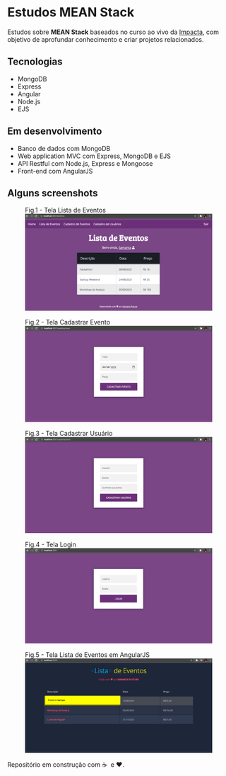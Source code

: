 # Estudos MEAN Stack

Estudos sobre **MEAN Stack** baseados no curso ao vivo da [Impacta](https://impacta.com.br), com objetivo de aprofundar conhecimento e criar projetos relacionados.

## Tecnologias

- MongoDB
- Express
- Angular
- Node.js
- EJS

## Em desenvolvimento

- Banco de dados com MongoDB
- Web application MVC com Express, MongoDB e EJS
- API Restful com Node.js, Express e Mongoose
- Front-end com AngularJS

## Alguns screenshots

<figure>
<figcaption>Fig.1 - Tela Lista de Eventos</figcaption>
    <img src="https://github.com/samantafluture/mean-stack-studies/blob/main/05-mongodb/nodeEventos/public/images/tela-eventos-atual.png?raw=true">
</figure>

<figure>
    <figcaption>Fig.2 - Tela Cadastrar Evento</figcaption>
    <img src="https://github.com/samantafluture/mean-stack-studies/blob/main/05-mongodb/nodeEventos/public/images/tela-cadastra-evento.png?raw=true">
</figure>

<figure>
    <figcaption>Fig.3 - Tela Cadastrar Usuário</figcaption>
    <img src="https://github.com/samantafluture/mean-stack-studies/blob/main/05-mongodb/nodeEventos/public/images/tela-cadastra-usuario.png?raw=true">
</figure>

<figure>
    <figcaption>Fig.4 - Tela Login</figcaption>
    <img src="https://github.com/samantafluture/mean-stack-studies/blob/main/05-mongodb/nodeEventos/public/images/tela-login.png?raw=true">
</figure>

<figure>
    <figcaption>Fig.5 - Tela Lista de Eventos em AngularJS</figcaption>
    <img src="https://github.com/samantafluture/mean-stack-studies/blob/main/09-angularjs-conceitos/angularJS/public/images/screenshort-2.png?raw=true">
</figure>

Repositório em construção com :coffee: &nbsp;e :heart:.
